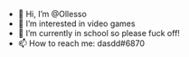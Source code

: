 - 👋 Hi, I’m @Ollesso
- 👀 I’m interested in video games
- 🌱 I’m currently in school so please fuck off!
- 📫 How to reach me: dasdd#6870

<!---
Ollesso/Ollesso is a ✨ special ✨ repository because its `README.md` (this file) appears on your GitHub profile.
You can click the Preview link to take a look at your changes.
--->
